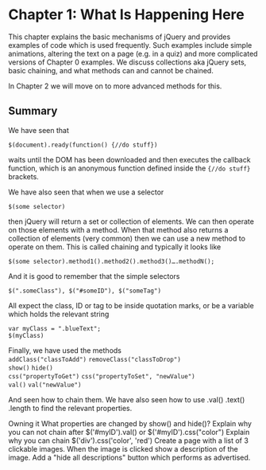 # Chapter 1: What Is Happening Here 

This chapter explains the basic mechanisms of jQuery and provides examples of code which is used frequently. Such examples include simple animations, altering the text on a page (e.g. in a quiz) and more complicated versions of Chapter 0 examples. We discuss collections aka jQuery sets, basic chaining, and what methods can and cannot be chained.

In Chapter 2 we will move on to more advanced methods for this.































































## Summary

We have seen that 
  
    $(document).ready(function() {//do stuff}) 
    
waits until the DOM has been downloaded and then executes the callback function, which is an anonymous function defined inside the `{//do stuff}` brackets. 

We have also seen that when we use a selector 

    $(some selector) 
    
then jQuery will return a set or collection of elements. We can then operate on those elements with a method.  When that method also returns a collection of elements (very common) then we can use a new method to operate on them. This is called chaining and typically it looks like 

    $(some selector).method1().method2().method3()….methodN(); 
    
And it is good to remember that the simple selectors 

    $(".someClass"), $("#someID"), $("someTag")
    
All expect the class, ID or tag to be inside quotation marks, or be a variable which holds the relevant string 

    var myClass = ".blueText"; 
    $(myClass)
    
Finally, we have used the methods  <br>
`addClass("classToAdd")`  `removeClass("classToDrop")` <br>
`show()`  `hide()` <br>
`css("propertyToGet")`  `css("propertyToSet", "newValue")`  <br>
`val()` `val("newValue")` <br>

And seen how to chain them. We have also seen how to use 
           .val()         .text()         .length 
to find the relevant  properties.

Owning it
What properties are changed by show() and hide()?
Explain why you can not chain after $('#myID').val() or $('#myID').css("color")
Explain why you can chain $('div').css('color', 'red')
Create a page with a list of 3 clickable images.  When the image is clicked show a description of the image.  Add a "hide all descriptions" button which performs as advertised.  


















